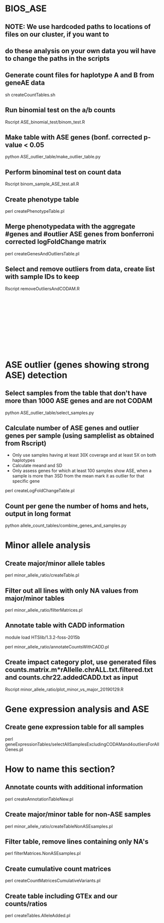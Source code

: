 # BIOS_ASE

## NOTE: We use hardcoded paths to locations of files on our cluster, if you want to 
##       do these analysis on your own data you wil have to change the paths in the scripts

## Generate count files for haplotype A and B from geneAE data
sh createCountTables.sh

## Run binomial test on the a/b counts
Rscript ASE_binomial_test/binom_test.R

## Make table with ASE genes (bonf. corrected p-value < 0.05
python ASE_outlier_table/make_outlier_table.py

## Perform binominal test on count data
Rscript binom_sample_ASE_test.all.R

## Create phenotype table
perl createPhenotypeTable.pl

## Merge phenotypedata with the aggregate #genes and #outlier ASE genes from bonferroni corrected logFoldChange matrix
perl createGenesAndOutliersTable.pl

## Select and remove outliers from data, create list with sample IDs to keep
Rscript removeOutliersAndCODAM.R

<br><br>
<br><br>
<br><br>
<br><br>
<br><br>

# ASE outlier (genes showing strong ASE) detection

## Select samples from the table that don't have more than 1000 ASE genes and are not CODAM
python ASE_outlier_table/select_samples.py

## Calculate number of ASE genes and outlier genes per sample (using samplelist as obtained from Rscript)
- Only use samples having at least 30X coverage and at least 5X on both haplotypes
- Calculate meand and SD
- Only assess genes for which at least 100 samples show ASE, when a sample is more than 3SD from the mean mark it as outlier for that specific gene

perl createLogFoldChangeTable.pl

## Count per gene the number of homs and hets, output in long format
python allele_count_tables/combine_genes_and_samples.py


# Minor allele analysis

## Create major/minor allele tables
perl minor_allele_ratio/createTable.pl

## Filter out all lines with only NA values from major/minor tables
perl minor_allele_ratio/filterMatrices.pl

## Annotate table with CADD information
module load HTSlib/1.3.2-foss-2015b

perl minor_allele_ratio/annotateCountsWithCADD.pl

## Create impact category plot, use generated files counts.matrix.m*rAllelle.chrALL.txt.filtered.txt and counts.chr22.addedCADD.txt as input
Rscript minor_allele_ratio/plot_minor_vs_major_20190129.R


# Gene expression analysis and ASE

## Create gene expression table for all samples
perl geneExpressionTables/selectAllSamplesExcludingCODAMand4outliersForAllGenes.pl


# How to name this section?

## Annotate counts with additional information
perl createAnnotationTableNew.pl

## Create major/minor table for non-ASE samples
perl minor_allele_ratio/createTableNonASEsamples.pl

## Filter table, remove lines containing only NA's
perl filterMatrices.NonASEsamples.pl

## Create cumulative count matrices
perl createCountMatricesCumulativeVariants.pl

## Create table including GTEx and our counts/ratios
perl createTables.AlleleAdded.pl


